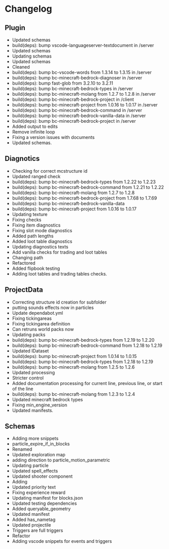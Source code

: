 # Changelog
## Plugin
- Updated schemas
- build(deps): bump vscode-languageserver-textdocument in /server
- Updated schemas
- Updating schemas
- Updated schemas
- Cleaned
- build(deps): bump bc-vscode-words from 1.3.14 to 1.3.15 in /server
- build(deps): bump bc-minecraft-bedrock-diagnoser in /server
- build(deps): bump fast-glob from 3.2.10 to 3.2.11
- build(deps): bump bc-minecraft-bedrock-types in /server
- build(deps): bump bc-minecraft-molang from 1.2.7 to 1.2.8 in /server
- build(deps): bump bc-minecraft-bedrock-project in /client
- build(deps): bump bc-minecraft-project from 1.0.16 to 1.0.17 in /server
- build(deps): bump bc-minecraft-bedrock-command in /server
- build(deps): bump bc-minecraft-bedrock-vanilla-data in /server
- build(deps): bump bc-minecraft-bedrock-project in /server
- Added output to edits
- Remove infinite loop
- Fixing a version issues with documents
- Updated schemas. 
## Diagnotics
- Checking for correct mcstructure id
- Updated ranged check
- build(deps): bump bc-minecraft-bedrock-types from 1.2.22 to 1.2.23
- build(deps): bump bc-minecraft-bedrock-command from 1.2.21 to 1.2.22
- build(deps): bump bc-minecraft-molang from 1.2.7 to 1.2.8
- build(deps): bump bc-minecraft-bedrock-project from 1.7.68 to 1.7.69
- build(deps): bump bc-minecraft-bedrock-vanilla-data
- build(deps): bump bc-minecraft-project from 1.0.16 to 1.0.17
- Updating texture
- Fixing checks
- Fixing item diagnostics
- Fixing slot mode diagnostics
- Added path lengths
- Added loot table diagnostics
- Updating diagnostics texts
- Add vanilla checks for trading and loot tables
- Changing path
- Refactored
- Added flipbook testing
- Adding loot tables and trading tables checks. 
## ProjectData
- Correcting structure id creation for subfolder
- putting sounds effects now in particles
- Update dependabot.yml
- Fixing tickingareas
- Fixing tickingarea definition
- Can retruns world packs now
- Updating packs
- build(deps): bump bc-minecraft-bedrock-types from 1.2.19 to 1.2.20
- build(deps): bump bc-minecraft-bedrock-command from 1.2.18 to 1.2.19
- Updated IDataset
- build(deps): bump bc-minecraft-project from 1.0.14 to 1.0.15
- build(deps): bump bc-minecraft-bedrock-types from 1.2.18 to 1.2.19
- build(deps): bump bc-minecraft-molang from 1.2.5 to 1.2.6
- Updated processing
- Stricter control
- Added documentation processing for current line, previous line, or start of the line
- build(deps): bump bc-minecraft-molang from 1.2.3 to 1.2.4
- Updated minecraft bedrock types
- Fixing min_engine_version
- Updated manifests. 
## Schemas
- Adding more snippets
- particle_expire_if_in_blocks
- Renamed
- Updated exploration map
- adding direction to particle_motion_parametric
- Updating particle
- Updated spell_effects
- Updated shooter component
- Adding
- Updated priority text
- Fixing experience reward
- Updating manifest for blocks.json
- Updated testing dependencies
- Added queryable_geometry
- Updated manifest
- Added has_nametag
- Updated projectile
- Triggers are full triggers
- Refactor
- Adding vscode snippets for events and triggers
